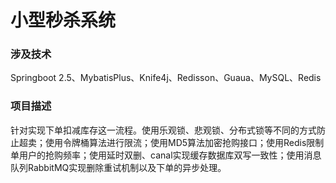 # 小型秒杀系统

### 涉及技术

Springboot 2.5、MybatisPlus、Knife4j、Redisson、Guaua、MySQL、Redis 

### 项目描述

针对实现下单扣减库存这一流程。使用乐观锁、悲观锁、分布式锁等不同的方式防止超卖；使用令牌桶算法进行限流；使用MD5算法加密抢购接口；使用Redis限制单用户的抢购频率；使用延时双删、canal实现缓存数据库双写一致性；使用消息队列RabbitMQ实现删除重试机制以及下单的异步处理。
